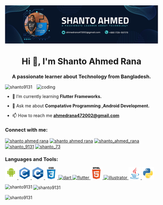 ![logo](https://github.com/Shanto9131/Shanto9131/blob/main/Github%20Banner.jpg)
<h1 align="center">Hi 👋, I'm Shanto Ahmed Rana</h1>
<h3 align="center">A passionate learner about Technology from Bangladesh.</h3>

<img align="right" alt="coding" width="400" src="https://user-images.githubusercontent.com/55389276/140866485-8fb1c876-9a8f-4d6a-98dc-08c4981eaf70.gif">

<p align="left"> <img src="https://komarev.com/ghpvc/?username=shanto9131&label=Profile%20views&color=0e75b6&style=flat" alt="shanto9131" /> </p>

- 🌱 I’m currently learning **Flutter Frameworks.**

- 💬 Ask me about **Compatative Programming ,Android Development.**

- 📫 How to reach me **ahmedrana472002@gmail.com**

<h3 align="left">Connect with me:</h3>
<p align="left">
<a href="https://linkedin.com/in/shanto ahmed rana" target="blank"><img align="center" src="https://raw.githubusercontent.com/rahuldkjain/github-profile-readme-generator/master/src/images/icons/Social/linked-in-alt.svg" alt="shanto ahmed rana" height="30" width="40" /></a>
<a href="https://fb.com/shanto ahmed rana" target="blank"><img align="center" src="https://raw.githubusercontent.com/rahuldkjain/github-profile-readme-generator/master/src/images/icons/Social/facebook.svg" alt="shanto ahmed rana" height="30" width="40" /></a>
<a href="https://instagram.com/shanto_ahmed_rana" target="blank"><img align="center" src="https://raw.githubusercontent.com/rahuldkjain/github-profile-readme-generator/master/src/images/icons/Social/instagram.svg" alt="shanto_ahmed_rana" height="30" width="40" /></a>
<a href="https://www.codechef.com/users/shanto_9131" target="blank"><img align="center" src="https://cdn.jsdelivr.net/npm/simple-icons@3.1.0/icons/codechef.svg" alt="shanto_9131" height="30" width="40" /></a>
<a href="https://codeforces.com/profile/shanto_73" target="blank"><img align="center" src="https://raw.githubusercontent.com/rahuldkjain/github-profile-readme-generator/master/src/images/icons/Social/codeforces.svg" alt="shanto_73" height="30" width="40" /></a>
</p>

<h3 align="left">Languages and Tools:</h3>
<p align="left"> <a href="https://developer.android.com" target="_blank" rel="noreferrer"> <img src="https://raw.githubusercontent.com/devicons/devicon/master/icons/android/android-original-wordmark.svg" alt="android" width="40" height="40"/> </a> <a href="https://www.cprogramming.com/" target="_blank" rel="noreferrer"> <img src="https://raw.githubusercontent.com/devicons/devicon/master/icons/c/c-original.svg" alt="c" width="40" height="40"/> </a> <a href="https://www.w3schools.com/cpp/" target="_blank" rel="noreferrer"> <img src="https://raw.githubusercontent.com/devicons/devicon/master/icons/cplusplus/cplusplus-original.svg" alt="cplusplus" width="40" height="40"/> </a> <a href="https://www.w3schools.com/css/" target="_blank" rel="noreferrer"> <img src="https://raw.githubusercontent.com/devicons/devicon/master/icons/css3/css3-original-wordmark.svg" alt="css3" width="40" height="40"/> </a> <a href="https://dart.dev" target="_blank" rel="noreferrer"> <img src="https://www.vectorlogo.zone/logos/dartlang/dartlang-icon.svg" alt="dart" width="40" height="40"/> </a> <a href="https://flutter.dev" target="_blank" rel="noreferrer"> <img src="https://www.vectorlogo.zone/logos/flutterio/flutterio-icon.svg" alt="flutter" width="40" height="40"/> </a> <a href="https://www.w3.org/html/" target="_blank" rel="noreferrer"> <img src="https://raw.githubusercontent.com/devicons/devicon/master/icons/html5/html5-original-wordmark.svg" alt="html5" width="40" height="40"/> </a> <a href="https://www.adobe.com/in/products/illustrator.html" target="_blank" rel="noreferrer"> <img src="https://www.vectorlogo.zone/logos/adobe_illustrator/adobe_illustrator-icon.svg" alt="illustrator" width="40" height="40"/> </a> <a href="https://www.java.com" target="_blank" rel="noreferrer"> <img src="https://raw.githubusercontent.com/devicons/devicon/master/icons/java/java-original.svg" alt="java" width="40" height="40"/> </a> <a href="https://www.python.org" target="_blank" rel="noreferrer"> <img src="https://raw.githubusercontent.com/devicons/devicon/master/icons/python/python-original.svg" alt="python" width="40" height="40"/> </a> </p>

<p><img align="left" src="https://github-readme-stats.vercel.app/api/top-langs?username=shanto9131&show_icons=true&locale=en&layout=compact" alt="shanto9131" /></p>

<p>&nbsp;<img align="center" src="https://github-readme-stats.vercel.app/api?username=shanto9131&show_icons=true&locale=en" alt="shanto9131" /></p>

<p><img align="center" src="https://github-readme-streak-stats.herokuapp.com/?user=shanto9131&" alt="shanto9131" /></p>

